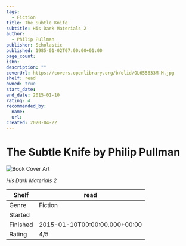 ```yaml
---
tags:
  - Fiction
title: The Subtle Knife
subtitle: His Dark Materials 2
author:
  - Philip Pullman
publisher: Scholastic
published: 1985-01-02T07:00:00+01:00
page_count:
isbn:
description: ""
coverUrl: https://covers.openlibrary.org/b/olid/OL655633M-M.jpg
shelf: read
owned: true
start_date:
end_date: 2015-01-10
rating: 4
recommended_by:
  name:
  url:
created: 2020-04-22
---
```


# The Subtle Knife by Philip Pullman

![Book Cover Art](https://covers.openlibrary.org/b/olid/OL655633M-M.jpg)

_His Dark Materials 2_

| Shelf | read |
| --- | --- |
| Genre | Fiction |
| Started |  |
| Finished | 2015-01-10T00:00:00.000+00:00 |
| Rating | 4/5 |

